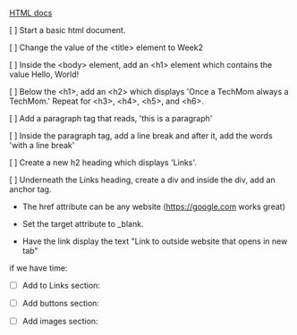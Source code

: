 [HTML docs](https://developer.mozilla.org/en-US/docs/Web/HTML)


[ ] Start a basic html document.

[ ] Change the value of the \<title> element to Week2

[ ] Inside the \<body> element, add an \<h1> element which contains the value Hello, World!

[ ] Below the \<h1>, add an \<h2> which displays 'Once a TechMom always a TechMom.' Repeat for \<h3>, \<h4>, \<h5>, and \<h6>.

[ ] Add a paragraph tag that reads, 'this is a paragraph'

[ ] Inside the paragraph tag, add a line break and after it, add the words 'with a line break'

[ ] Create a new h2 heading which displays 'Links'.

[ ] Underneath the Links heading, create a div and inside the div, add an anchor tag. 

- The href attribute can be any website (https://google.com works great)

- Set the target attribute to _blank.

- Have the link display the text "Link to outside website that opens in new tab"

if we have time:

- [ ] Add to Links section:
<!-- 
  <div>
    <a href="pages/about.html">About Page</a>
  </div>
 -->


- [ ] Add buttons section:

  <!-- <h2>Buttons</h2>
  <button id="home-button" onclick="document.location='pages/about.html'">Click Me!</button> -->



- [ ] Add images section:
<!-- 
  <h2>Images</h2>
  <div>
    <img src="assets/kitten.jpg" alt="kitten" height="200px">
  </div> -->

